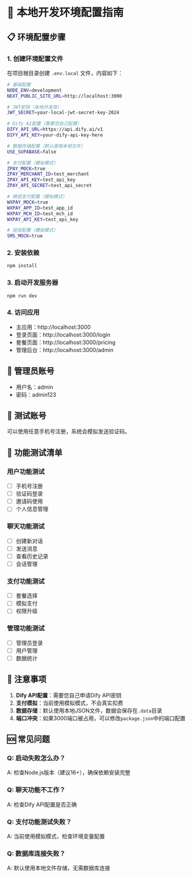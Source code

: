 # 🚀 本地开发环境配置指南

## 📋 环境配置步骤

### 1. 创建环境配置文件

在项目根目录创建 `.env.local` 文件，内容如下：

```bash
# 基础配置
NODE_ENV=development
NEXT_PUBLIC_SITE_URL=http://localhost:3000

# JWT密钥（本地开发用）
JWT_SECRET=your-local-jwt-secret-key-2024

# Dify AI配置（需要您自己配置）
DIFY_API_URL=https://api.dify.ai/v1
DIFY_API_KEY=your-dify-api-key-here

# 数据存储配置（默认使用本地文件）
USE_SUPABASE=false

# 支付配置（模拟模式）
ZPAY_MOCK=true
ZPAY_MERCHANT_ID=test_merchant
ZPAY_API_KEY=test_api_key
ZPAY_API_SECRET=test_api_secret

# 微信支付配置（模拟模式）
WXPAY_MOCK=true
WXPAY_APP_ID=test_app_id
WXPAY_MCH_ID=test_mch_id
WXPAY_API_KEY=test_api_key

# 短信配置（模拟模式）
SMS_MOCK=true
```

### 2. 安装依赖

```bash
npm install
```

### 3. 启动开发服务器

```bash
npm run dev
```

### 4. 访问应用

- 主应用：http://localhost:3000
- 登录页面：http://localhost:3000/login
- 套餐页面：http://localhost:3000/pricing
- 管理后台：http://localhost:3000/admin

## 🔑 管理员账号

- 用户名：admin
- 密码：admin123

## 📱 测试账号

可以使用任意手机号注册，系统会模拟发送验证码。

## 🧪 功能测试清单

### 用户功能测试
- [ ] 手机号注册
- [ ] 验证码登录
- [ ] 邀请码使用
- [ ] 个人信息管理

### 聊天功能测试
- [ ] 创建新对话
- [ ] 发送消息
- [ ] 查看历史记录
- [ ] 会话管理

### 支付功能测试
- [ ] 套餐选择
- [ ] 模拟支付
- [ ] 权限升级

### 管理功能测试
- [ ] 管理员登录
- [ ] 用户管理
- [ ] 数据统计

## 🚨 注意事项

1. **Dify API配置**：需要您自己申请Dify API密钥
2. **支付模拟**：当前使用模拟模式，不会真实扣费
3. **数据存储**：默认使用本地JSON文件，数据会保存在`.data`目录
4. **端口冲突**：如果3000端口被占用，可以修改`package.json`中的端口配置

## 🆘 常见问题

### Q: 启动失败怎么办？
A: 检查Node.js版本（建议16+），确保依赖安装完整

### Q: 聊天功能不工作？
A: 检查Dify API配置是否正确

### Q: 支付功能测试失败？
A: 当前使用模拟模式，检查环境变量配置

### Q: 数据库连接失败？
A: 默认使用本地文件存储，无需数据库连接
